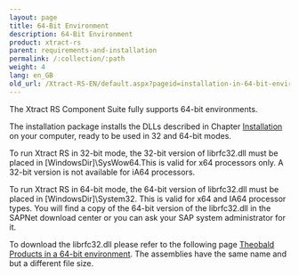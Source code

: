 ```yaml
---
layout: page
title: 64-Bit Environment
description: 64-Bit Environment
product: xtract-rs
parent: requirements-and-installation
permalink: /:collection/:path
weight: 4
lang: en_GB
old_url: /Xtract-RS-EN/default.aspx?pageid=installation-in-64-bit-environment
---
```


The Xtract RS Component Suite fully supports 64-bit environments.

The installation package installs the DLLs described in Chapter [Installation]() on your computer, ready to be used in 32 and 64-bit modes.

To run Xtract RS in 32-bit mode, the 32-bit version of librfc32.dll must be placed in [WindowsDir]\SysWow64.This is valid for x64 processors only. A 32-bit version is not available for iA64 processors.

To run Xtract RS in 64-bit mode, the 64-bit version of librfc32.dll must be placed in [WindowsDir]\System32. This is valid for x64 and IA64 processor types. You will find a copy of the 64-bit version of the librfc32.dll in the SAPNet download center or you can ask your SAP system administrator for it.

To download the librfc32.dll please refer to the following page [Theobald Products in a 64-bit environment](). 
The assemblies have the same name and but a different file size.